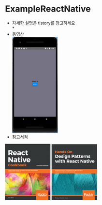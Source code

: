 # ExampleReactNative
- 자세한 설명은 tistory를 참고하세요 <br>
  * 
- 동영상 <br>
  <img src="./ScreenShot/movie.gif" width="150px">
- 참고서적 <br>
<div>
<img src="./ScreenShot/book3.png" width="150px">
<img src="./ScreenShot/book4.png" width="150px">
</div><br><br>
